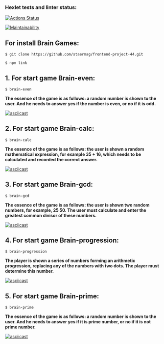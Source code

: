 ### Hexlet tests and linter status:
[![Actions Status](https://github.com/staermag/frontend-project-44/workflows/hexlet-check/badge.svg)](https://github.com/staermag/frontend-project-44/actions)

[![Maintainability](https://api.codeclimate.com/v1/badges/aa0f73af4ffeec744c31/maintainability)](https://codeclimate.com/github/staermag/frontend-project-44/maintainability)

## For install Brain Games:

`$ git clone https://github.com/staermag/frontend-project-44.git`

`$ npm link`

## 1. For start game Brain-even:

`$ brain-even`

**The essence of the game is as follows: a random number is shown to the user. And he needs to answer yes if the number is even, or no if it is odd.**

[![asciicast](https://asciinema.org/a/YJFDZSps8EfHWV8JGLv5qedPL.svg)](https://asciinema.org/a/YJFDZSps8EfHWV8JGLv5qedPL)

## 2. For start game Brain-calc:

`$ brain-calc`

**The essence of the game is as follows: the user is shown a random mathematical expression, for example 35 + 16, which needs to be calculated and recorded the correct answer.**

[![asciicast](https://asciinema.org/a/k1aOtZuBkzHE7U4ZJMlvY6OSd.svg)](https://asciinema.org/a/k1aOtZuBkzHE7U4ZJMlvY6OSd)

## 3. For start game Brain-gcd:

`$ brain-gcd`

**The essence of the game is as follows: the user is shown two random numbers, for example, 25 50. The user must calculate and enter the greatest common divisor of these numbers.**

[![asciicast](https://asciinema.org/a/qCc0LobVPumBtWFmHh4snnr9n.svg)](https://asciinema.org/a/qCc0LobVPumBtWFmHh4snnr9n)

## 4. For start game Brain-progression:

`$ brain-progression`

**The player is shown a series of numbers forming an arithmetic progression, replacing any of the numbers with two dots. The player must determine this number.**

[![asciicast](https://asciinema.org/a/v3acRXYAj3LIvmLjsLiTBNPCa.svg)](https://asciinema.org/a/v3acRXYAj3LIvmLjsLiTBNPCa)

## 5. For start game Brain-prime:

`$ brain-prime`

**The essence of the game is as follows: a random number is shown to the user. And he needs to answer yes if it is prime number, or no if it is not prime number.**

[![asciicast](https://asciinema.org/a/0rMwT06ziFR8YlUlBCLur2B6O.svg)](https://asciinema.org/a/0rMwT06ziFR8YlUlBCLur2B6O)